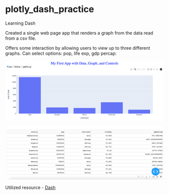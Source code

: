 # plotly_dash_practice

Learning Dash

Created a single web page app that renders a graph from the data read from a csv file.

Offers some interaction by allowing users to view up to three different graphs. Can select options: pop, life exp, gdp percap:

![PageOne](README_assets/plotly_practice_img1.png)

![PageTwo](README_assets/plotly_practice_img2.png)

Utilized resource - [Dash](https://dash.plotly.com/tutorial)
